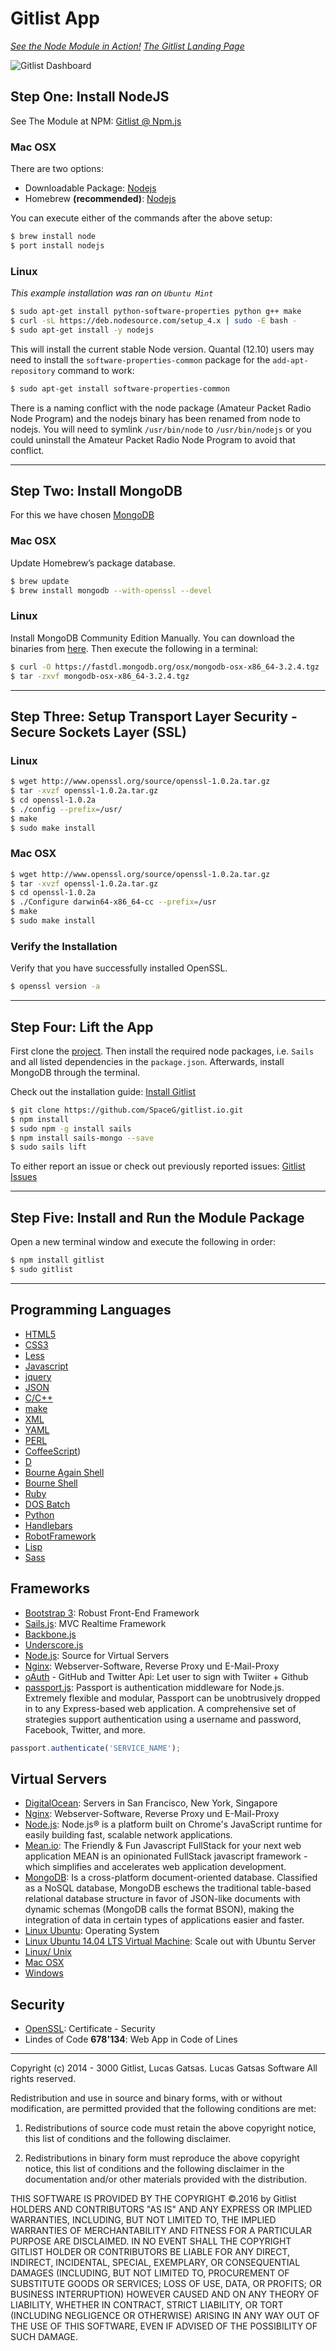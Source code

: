 # Gitlist App

[*See the Node Module in Action!*](http://www.gitlist.io)
[*The Gitlist Landing Page*](http://www.gitlist.io/g/launching)

![Gitlist Dashboard](https://raw.githubusercontent.com/SpaceG/gitlist.io/1367ef625b727482498b6dc6f1c494c8bc34a4b7/assets/images/gl-1212-1.png)

## Step One: Install NodeJS

See The Module at NPM: [Gitlist @ Npm.js](https://www.npmjs.com/package/gitlist)

### Mac OSX

There are two options:

+ Downloadable Package: [Nodejs](https://nodejs.org/download/)
+ Homebrew **(recommended)**: [Nodejs](https://github.com/Homebrew/homebrew/)

You can execute either of the commands after the above setup:

```bash
$ brew install node
$ port install nodejs
```

### Linux

_This example installation was ran on `Ubuntu Mint`_

```bash
$ sudo apt-get install python-software-properties python g++ make
$ curl -sL https://deb.nodesource.com/setup_4.x | sudo -E bash -
$ sudo apt-get install -y nodejs
```

This will install the current stable Node version. Quantal (12.10) users may need to install the `software-properties-common` package for the `add-apt-repository` command to work: 

```bash
$ sudo apt-get install software-properties-common
```

There is a naming conflict with the node package (Amateur Packet Radio Node Program) and the nodejs binary has been renamed from node to nodejs. You will need to symlink `/usr/bin/node` to `/usr/bin/nodejs` or you could uninstall the Amateur Packet Radio Node Program to avoid that conflict.

-----

## Step Two: Install MongoDB

For this we have chosen [MongoDB](https://fastdl.mongodb.org/osx/mongodb-osx-x86_64-3.2.4.tgz)

### Mac OSX

Update Homebrew’s package database.

```bash
$ brew update
$ brew install mongodb --with-openssl --devel
```

### Linux

Install MongoDB Community Edition Manually. You can download the binaries from [here](https://www.mongodb.org/downloads). Then execute the following in a terminal:

```bash
$ curl -O https://fastdl.mongodb.org/osx/mongodb-osx-x86_64-3.2.4.tgz
$ tar -zxvf mongodb-osx-x86_64-3.2.4.tgz
```

-----

## Step Three: Setup Transport Layer Security - Secure Sockets Layer (SSL)

### Linux

```bash
$ wget http://www.openssl.org/source/openssl-1.0.2a.tar.gz
$ tar -xvzf openssl-1.0.2a.tar.gz
$ cd openssl-1.0.2a
$ ./config --prefix=/usr/
$ make
$ sudo make install
```

### Mac OSX

```bash
$ wget http://www.openssl.org/source/openssl-1.0.2a.tar.gz
$ tar -xvzf openssl-1.0.2a.tar.gz
$ cd openssl-1.0.2a
$ ./Configure darwin64-x86_64-cc --prefix=/usr
$ make
$ sudo make install
```

### Verify the Installation

Verify that you have successfully installed OpenSSL.

```bash
$ openssl version -a
```

-----

## Step Four: Lift the App

First clone the [project](https://github.com/SpaceG/gitlist.io.git). Then install the required node packages, i.e. `Sails` and all listed dependencies in the `package.json`. Afterwards, install MongoDB through the terminal.

Check out the installation guide: [Install Gitlist](https://www.youtube.com/watch?v=mOZGPi0grTw)

```bash
$ git clone https://github.com/SpaceG/gitlist.io.git
$ npm install
$ sudo npm -g install sails
$ npm install sails-mongo --save
$ sudo sails lift
```

To either report an issue or check out previously reported issues: [Gitlist Issues](https://github.com/SpaceG/gitlist.io/issues)

-----

## Step Five: Install and Run the Module Package

Open a new terminal window and execute the following in order:

```bash
$ npm install gitlist
$ sudo gitlist
```

-----

## Programming Languages

+ [HTML5](https://en.wikipedia.org/wiki/HTML5)
+ [CSS3](https://en.wikipedia.org/wiki/Cascading_Style_Sheets)
+ [Less](https://en.wikipedia.org/wiki/Less_(stylesheet_language))
+ [Javascript](https://en.wikipedia.org/wiki/JavaScript)
+ [jquery](https://en.wikipedia.org/wiki/JQuery)
+ [JSON](https://en.wikipedia.org/wiki/JSON)
+ [C/C++](https://en.wikipedia.org/wiki/C%2B%2B)
+ [make](https://en.wikipedia.org/wiki/Make_(software))
+ [XML](https://en.wikipedia.org/wiki/XML)
+ [YAML](https://en.wikipedia.org/wiki/YAML)
+ [PERL](https://en.wikipedia.org/wiki/Perl)
+ [CoffeeScript](https://en.wikipedia.org/wiki/CoffeeScript))
+ [D](https://en.wikipedia.org/wiki/D#Computing_codes)
+ [Bourne Again Shell](https://en.wikipedia.org/wiki/Bourne_shell)
+ [Bourne Shell](https://en.wikipedia.org/wiki/Bash_(Unix_shell))
+ [Ruby](https://en.wikipedia.org/wiki/Ruby_on_Rails)
+ [DOS Batch](https://en.wikipedia.org/wiki/Batch_file)
+ [Python](https://en.wikipedia.org/wiki/Python_(programming_language))
+ [Handlebars](https://en.wikipedia.org/wiki/Handlebars_(template_system))
+ [RobotFramework](https://en.wikipedia.org/wiki/Robot_Framework)
+ [Lisp](https://en.wikipedia.org/wiki/Lisp)
+ [Sass](https://en.wikipedia.org/wiki/Sass_(stylesheet_language))

## Frameworks

+ [Bootstrap 3](https://en.wikipedia.org/wiki/Bootstrap_(front-end_framework)): Robust Front-End Framework
+ [Sails.js](http://sailsjs.org/documentation/concepts/): MVC Realtime Framework
+ [Backbone.js](https://en.wikipedia.org/wiki/Backbone.js)
+ [Underscore.js](https://en.wikipedia.org/wiki/Underscore.js)
+ [Node.js](https://en.wikipedia.org/wiki/Node.js): Source for Virtual Servers
+ [Nginx](https://en.wikipedia.org/wiki/Nginx): Webserver-Software, Reverse Proxy und E-Mail-Proxy
+ [oAuth](https://en.wikipedia.org/wiki/OAuth) - GitHub and Twitter Api: Let user to sign with Twiiter + Github
+ [passport.js](http://passportjs.org/): Passport is authentication middleware for Node.js. Extremely flexible and modular, Passport can be unobtrusively dropped in to any Express-based web application. A comprehensive set of strategies support authentication using a username and password, Facebook, Twitter, and more.
  
```javascript
passport.authenticate('SERVICE_NAME');
```

## Virtual Servers

+ [DigitalOcean](https://en.wikipedia.org/wiki/DigitalOcean): Servers in San Francisco, New York, Singapore
+ [Nginx](https://en.wikipedia.org/wiki/Nginx): Webserver-Software, Reverse Proxy und E-Mail-Proxy
+ [Node.js](https://en.wikipedia.org/wiki/Node.js): Node.js® is a platform built on Chrome's JavaScript runtime for easily building fast, scalable network applications.
+ [Mean.io](http://mean.io/#!/): The Friendly & Fun Javascript FullStack for your next web application MEAN is an opinionated FullStack javascript framework - which simplifies and accelerates web application development.
+ [MongoDB](https://en.wikipedia.org/wiki/MongoDB): Is a cross-platform document-oriented database. Classified as a NoSQL database, MongoDB eschews the traditional table-based relational database structure in favor of JSON-like documents with dynamic schemas (MongoDB calls the format BSON), making the integration of data in certain types of applications easier and faster.
+ [Linux Ubuntu](https://en.wikipedia.org/wiki/Ubuntu_(operating_system)): Operating System
+ [Linux Ubuntu 14.04 LTS Virtual Machine](http://www.ubuntu.com/server): Scale out with Ubuntu Server
+ [Linux/ Unix](https://en.wikipedia.org/wiki/Unix)
+ [Mac OSX](https://en.wikipedia.org/wiki/Mac_OS)
+ [Windows](https://en.wikipedia.org/wiki/Microsoft_Windows)

## Security

+ [OpenSSL](https://en.wikipedia.org/wiki/OpenSSL): Certificate - Security
+ Lindes of Code **678'134**: Web App in Code of Lines

-----

Copyright (c) 2014 - 3000 Gitlist, Lucas Gatsas. Lucas Gatsas Software
All rights reserved.

Redistribution and use in source and binary forms, with or without modification, are permitted provided that the following conditions are met:

1. Redistributions of source code must retain the above copyright notice, this list of conditions and the following disclaimer.

2. Redistributions in binary form must reproduce the above copyright notice, this list of conditions and the following disclaimer in the documentation and/or other materials provided with the distribution.

THIS SOFTWARE IS PROVIDED BY THE COPYRIGHT ©.2016 by Gitlist HOLDERS AND CONTRIBUTORS "AS IS" AND ANY EXPRESS OR IMPLIED WARRANTIES, INCLUDING, BUT NOT LIMITED TO, THE IMPLIED WARRANTIES OF MERCHANTABILITY AND FITNESS FOR A PARTICULAR PURPOSE ARE DISCLAIMED. IN NO EVENT SHALL THE COPYRIGHT GITLIST HOLDER OR CONTRIBUTORS BE LIABLE FOR ANY DIRECT, INDIRECT, INCIDENTAL, SPECIAL, EXEMPLARY, OR CONSEQUENTIAL DAMAGES (INCLUDING, BUT NOT LIMITED TO, PROCUREMENT OF SUBSTITUTE GOODS OR SERVICES; LOSS OF USE, DATA, OR PROFITS; OR BUSINESS INTERRUPTION) HOWEVER CAUSED AND ON ANY THEORY OF LIABILITY, WHETHER IN CONTRACT, STRICT LIABILITY, OR TORT (INCLUDING NEGLIGENCE OR OTHERWISE) ARISING IN ANY WAY OUT OF THE USE OF THIS SOFTWARE, EVEN IF ADVISED OF THE POSSIBILITY OF SUCH DAMAGE.